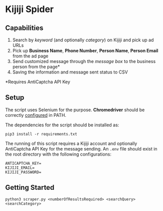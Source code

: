 # Kijiji Spider

## Capabilities
1. Search by _keyword_ (and optionally _category_) on Kijiji and pick up ad URLs
2. Pick up __Business Name__, __Phone Number__, __Person Name__, __Person Email__ from the ad page
3. Send customized message through the _message box_ to the business person from the page*
4. Saving the information and message sent status to CSV

*Requires AntiCaptcha API Key

## Setup
The script uses Selenium for the purpose. __Chromedriver__ should be correctly [configured](https://chromedriver.chromium.org/) in PATH.

The dependencies for the script should be installed as:
```
pip3 install -r requirements.txt
```

The running of this script requires a Kijiji account and optionally AntiCaptcha API Key for the message sending. An `.env` file should exist in the root directory with the following configurations:
```
ANTICAPTCHA_KEY=
KIJIJI_EMAIL=
KIJIJI_PASSWORD=
```

## Getting Started
```
python3 scraper.py <numberOfResultsRequired> <searchQuery> <searchCategory>
```
